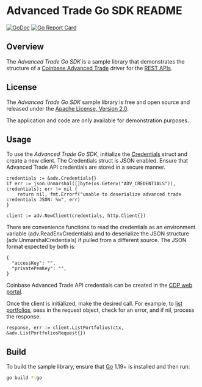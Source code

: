 # Advanced Trade Go SDK README

[![GoDoc](https://godoc.org/github.com/coinbase-samples/advanced-trade-sdk-go?status.svg)](https://godoc.org/github.com/coinbase-samples/advanced-trade-sdk-go)
[![Go Report Card](https://goreportcard.com/badge/coinbase-samples/advanced-trade-sdk-go)](https://goreportcard.com/report/coinbase-samples/advanced-trade-sdk-go)

## Overview

The *Advanced Trade Go SDK* is a sample library that demonstrates the structure of a [Coinbase Advanced Trade](https://www.coinbase.com/advanced-trade/) driver for
the [REST APIs](https://docs.cloud.coinbase.com/advanced-trade/docs/welcome).

## License

The *Advanced Trade Go SDK* sample library is free and open source and released under the [Apache License, Version 2.0](LICENSE).

The application and code are only available for demonstration purposes.

## Usage

To use the *Advanced Trade Go SDK*, initialize the [Credentials](credentials.go) struct and create a new client. The Credentials struct is JSON
enabled. Ensure that Advanced Trade API credentials are stored in a secure manner.

```
credentials := &adv.Credentials{}
if err := json.Unmarshal([]byte(os.Getenv("ADV_CREDENTIALS")), credentials); err != nil {
    return nil, fmt.Errorf("unable to deserialize advanced trade credentials JSON: %w", err)
}

client := adv.NewClient(credentials, http.Client{})
```

There are convenience functions to read the credentials as an environment variable (adv.ReadEnvCredentials) and to deserialize the JSON structure (adv.UnmarshalCredentials) if pulled from a different source. The JSON format expected by both is:

```
{
  "accessKey": "",
  "privatePemKey": "",
}
```

Coinbase Advanced Trade API credentials can be created in the [CDP web portal](https://portal.cdp.coinbase.com/). 

Once the client is initialized, make the desired call. For example, to [list portfolios](https://github.com/coinbase-samples/advanced-trade-sdk-go/blob/main/list_portfolios.go),
pass in the request object, check for an error, and if nil, process the response.


```
response, err := client.ListPortfolios(ctx, &adv.ListPortfoliosRequest{})
```

## Build

To build the sample library, ensure that [Go](https://go.dev/) 1.19+ is installed and then run:

```bash
go build *.go
```
